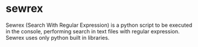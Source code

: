 # sewrex
Sewrex (Search With Regular Expression) is a python script to be executed in the console, performing search in text files with regular expression. Sewrex uses only python built in libraries.

